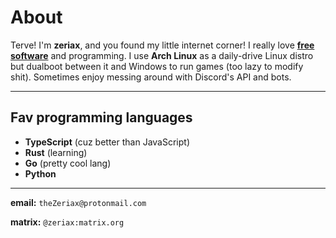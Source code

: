 # About

Terve! I'm **zeriax**, and you found my little internet corner! I really love
**[free software](https://en.wikipedia.org/wiki/Free_software)** and programming.
I use **Arch Linux** as a daily-drive Linux distro but dualboot between it and Windows to run games (too lazy to modify shit).
Sometimes enjoy messing around with Discord's API and bots.

---

## Fav programming languages

- **TypeScript** (cuz better than JavaScript)
- **Rust** (learning)
- **Go** (pretty cool lang)
- **Python**

---

**email:** `theZeriax@protonmail.com`

**matrix:** `@zeriax:matrix.org`
